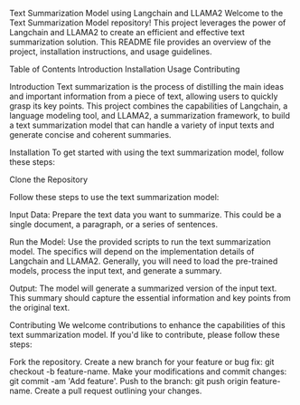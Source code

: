 Text Summarization Model using Langchain and LLAMA2
Welcome to the Text Summarization Model repository! This project leverages the power of Langchain and LLAMA2 to create an efficient and effective text summarization solution. This README file provides an overview of the project, installation instructions, and usage guidelines.

Table of Contents
Introduction
Installation
Usage
Contributing

Introduction
Text summarization is the process of distilling the main ideas and important information from a piece of text, allowing users to quickly grasp its key points. This project combines the capabilities of Langchain, a language modeling tool, and LLAMA2, a summarization framework, to build a text summarization model that can handle a variety of input texts and generate concise and coherent summaries.

Installation
To get started with using the text summarization model, follow these steps:

Clone the Repository 
  

Follow these steps to use the text summarization model:

Input Data: Prepare the text data you want to summarize. This could be a single document, a paragraph, or a series of sentences.

Run the Model: Use the provided scripts to run the text summarization model. The specifics will depend on the implementation details of Langchain and LLAMA2. Generally, you will need to load the pre-trained models, process the input text, and generate a summary.

Output: The model will generate a summarized version of the input text. This summary should capture the essential information and key points from the original text.

Contributing
We welcome contributions to enhance the capabilities of this text summarization model. If you'd like to contribute, please follow these steps:

Fork the repository.
Create a new branch for your feature or bug fix: git checkout -b feature-name.
Make your modifications and commit changes: git commit -am 'Add feature'.
Push to the branch: git push origin feature-name.
Create a pull request outlining your changes.


